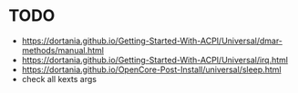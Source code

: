 # TODO

- https://dortania.github.io/Getting-Started-With-ACPI/Universal/dmar-methods/manual.html
- https://dortania.github.io/Getting-Started-With-ACPI/Universal/irq.html
- https://dortania.github.io/OpenCore-Post-Install/universal/sleep.html
- check all kexts args
